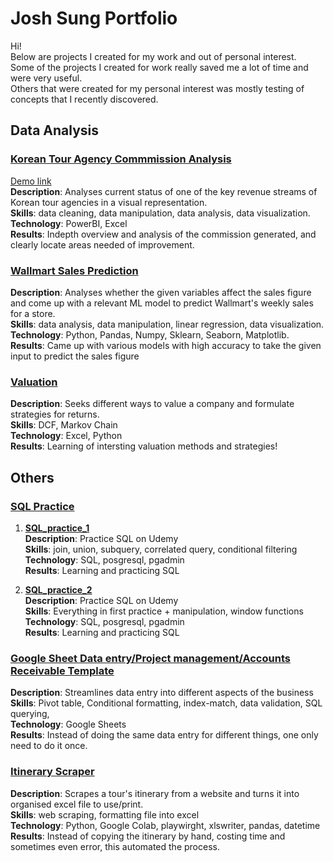 # Josh Sung Portfolio

Hi! <br>
Below are projects I created for my work and out of personal interest. <br>
Some of the projects I created for work really saved me a lot of time and were very useful. <br>
Others that were created for my personal interest was mostly testing of concepts that I recently discovered. <br>

## Data Analysis

### [Korean Tour Agency Commmission Analysis](https://github.com/ys98110/Korean-tour-agency-powerBI)
[Demo link](https://www.novypro.com/project/korean-tour-agency-commission-analysis)<br>
**Description**:  Analyses current status of one of the key revenue streams of Korean tour agencies in a visual representation. <br>
**Skills**: data cleaning, data manipulation, data analysis, data visualization.<br>
**Technology**: PowerBI, Excel <br>
**Results**: Indepth overview and analysis of the commission generated, and clearly locate areas needed of improvement.<br>


### [Wallmart Sales Prediction](https://github.com/ys98110/wallmart_sales_pred)

**Description**:  Analyses whether the given variables affect the sales figure and come up with a relevant ML model to predict Wallmart's weekly sales for a store. <br>
**Skills**: data analysis, data manipulation, linear regression, data visualization. <br>
**Technology**: Python, Pandas, Numpy, Sklearn, Seaborn, Matplotlib. <br>
**Results**: Came up with various models with high accuracy to take the given input to predict the sales figure <br>

### [Valuation](https://github.com/ys98110/valuation)
**Description**: Seeks different ways to value a company and formulate strategies for returns. <br>
**Skills**: DCF, Markov Chain<br>
**Technology**: Excel, Python <br>
**Results**: Learning of intersting valuation methods and strategies! <br>

## Others

### [SQL Practice](https://github.com/ys98110/Josh-Sung-Data-Portfolio/tree/main/SQL%20practice)
1. **[SQL_practice_1](https://github.com/ys98110/Josh-Sung-Data-Portfolio/blob/main/SQL%20practice/sql_practice_1.sql)**<br>
**Description**:  Practice SQL on Udemy <br>
**Skills**: join, union, subquery, correlated query, conditional filtering <br>
**Technology**: SQL, posgresql, pgadmin <br>
**Results**: Learning and practicing SQL <br>

2. **[SQL_practice_2](https://github.com/ys98110/Josh-Sung-Data-Portfolio/blob/main/SQL%20practice/sql_practice_2.sql)** <br>
**Description**:  Practice SQL on Udemy <br>
**Skills**: Everything in first practice + manipulation, window functions <br>
**Technology**: SQL, posgresql, pgadmin <br>
**Results**: Learning and practicing SQL <br>

### [Google Sheet Data entry/Project management/Accounts Receivable Template](https://github.com/ys98110/all_in_one_googlesheet/blob/main/README.md)
**Description**:  Streamlines data entry into different aspects of the business <br>
**Skills**: Pivot table, Conditional formatting, index-match, data validation, SQL querying, <br>
**Technology**: Google Sheets <br>
**Results**: Instead of doing the same data entry for different things, one only need to do it once. <br>


### [Itinerary Scraper](https://github.com/ys98110/tour_itinerary_scraper_hthoju)
**Description**:  Scrapes a tour's itinerary from a website and turns it into organised excel file to use/print. <br>
**Skills**: web scraping, formatting file into excel<br>
**Technology**: Python, Google Colab, playwirght, xlswriter, pandas, datetime <br>
**Results**: Instead of copying the itinerary by hand, costing time and sometimes even error, this automated the process. <br>

